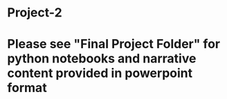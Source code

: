 # Project-2
# Please see "Final Project Folder" for python notebooks and narrative content provided in powerpoint format
